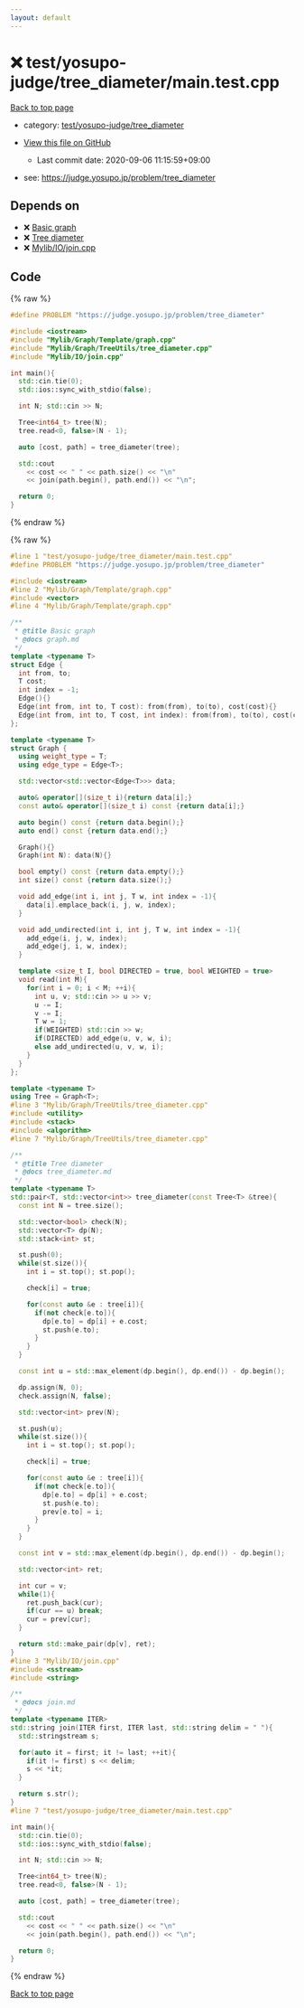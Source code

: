 ```yaml
---
layout: default
---
```


<!-- mathjax config similar to math.stackexchange -->
<script type="text/javascript" async
  src="https://cdnjs.cloudflare.com/ajax/libs/mathjax/2.7.5/MathJax.js?config=TeX-MML-AM_CHTML">
</script>
<script type="text/x-mathjax-config">
  MathJax.Hub.Config({
    TeX: { equationNumbers: { autoNumber: "AMS" }},
    tex2jax: {
      inlineMath: [ ['$','$'] ],
      processEscapes: true
    },
    "HTML-CSS": { matchFontHeight: false },
    displayAlign: "left",
    displayIndent: "2em"
  });
</script>

<script type="text/javascript" src="https://cdnjs.cloudflare.com/ajax/libs/jquery/3.4.1/jquery.min.js"></script>
<script src="https://cdn.jsdelivr.net/npm/jquery-balloon-js@1.1.2/jquery.balloon.min.js" integrity="sha256-ZEYs9VrgAeNuPvs15E39OsyOJaIkXEEt10fzxJ20+2I=" crossorigin="anonymous"></script>
<script type="text/javascript" src="../../../../assets/js/copy-button.js"></script>
<link rel="stylesheet" href="../../../../assets/css/copy-button.css" />


# :x: test/yosupo-judge/tree_diameter/main.test.cpp

<a href="../../../../index.html">Back to top page</a>

* category: <a href="../../../../index.html#fc38206dcd10be708e58c9df7503cac7">test/yosupo-judge/tree_diameter</a>
* <a href="{{ site.github.repository_url }}/blob/master/test/yosupo-judge/tree_diameter/main.test.cpp">View this file on GitHub</a>
    - Last commit date: 2020-09-06 11:15:59+09:00


* see: <a href="https://judge.yosupo.jp/problem/tree_diameter">https://judge.yosupo.jp/problem/tree_diameter</a>


## Depends on

* :x: <a href="../../../../library/Mylib/Graph/Template/graph.cpp.html">Basic graph</a>
* :x: <a href="../../../../library/Mylib/Graph/TreeUtils/tree_diameter.cpp.html">Tree diameter</a>
* :x: <a href="../../../../library/Mylib/IO/join.cpp.html">Mylib/IO/join.cpp</a>


## Code

<a id="unbundled"></a>
{% raw %}
```cpp
#define PROBLEM "https://judge.yosupo.jp/problem/tree_diameter"

#include <iostream>
#include "Mylib/Graph/Template/graph.cpp"
#include "Mylib/Graph/TreeUtils/tree_diameter.cpp"
#include "Mylib/IO/join.cpp"

int main(){
  std::cin.tie(0);
  std::ios::sync_with_stdio(false);

  int N; std::cin >> N;

  Tree<int64_t> tree(N);
  tree.read<0, false>(N - 1);

  auto [cost, path] = tree_diameter(tree);

  std::cout
    << cost << " " << path.size() << "\n"
    << join(path.begin(), path.end()) << "\n";

  return 0;
}

```
{% endraw %}

<a id="bundled"></a>
{% raw %}
```cpp
#line 1 "test/yosupo-judge/tree_diameter/main.test.cpp"
#define PROBLEM "https://judge.yosupo.jp/problem/tree_diameter"

#include <iostream>
#line 2 "Mylib/Graph/Template/graph.cpp"
#include <vector>
#line 4 "Mylib/Graph/Template/graph.cpp"

/**
 * @title Basic graph
 * @docs graph.md
 */
template <typename T>
struct Edge {
  int from, to;
  T cost;
  int index = -1;
  Edge(){}
  Edge(int from, int to, T cost): from(from), to(to), cost(cost){}
  Edge(int from, int to, T cost, int index): from(from), to(to), cost(cost), index(index){}
};

template <typename T>
struct Graph {
  using weight_type = T;
  using edge_type = Edge<T>;

  std::vector<std::vector<Edge<T>>> data;

  auto& operator[](size_t i){return data[i];}
  const auto& operator[](size_t i) const {return data[i];}

  auto begin() const {return data.begin();}
  auto end() const {return data.end();}

  Graph(){}
  Graph(int N): data(N){}

  bool empty() const {return data.empty();}
  int size() const {return data.size();}

  void add_edge(int i, int j, T w, int index = -1){
    data[i].emplace_back(i, j, w, index);
  }

  void add_undirected(int i, int j, T w, int index = -1){
    add_edge(i, j, w, index);
    add_edge(j, i, w, index);
  }

  template <size_t I, bool DIRECTED = true, bool WEIGHTED = true>
  void read(int M){
    for(int i = 0; i < M; ++i){
      int u, v; std::cin >> u >> v;
      u -= I;
      v -= I;
      T w = 1;
      if(WEIGHTED) std::cin >> w;
      if(DIRECTED) add_edge(u, v, w, i);
      else add_undirected(u, v, w, i);
    }
  }
};

template <typename T>
using Tree = Graph<T>;
#line 3 "Mylib/Graph/TreeUtils/tree_diameter.cpp"
#include <utility>
#include <stack>
#include <algorithm>
#line 7 "Mylib/Graph/TreeUtils/tree_diameter.cpp"

/**
 * @title Tree diameter
 * @docs tree_diameter.md
 */
template <typename T>
std::pair<T, std::vector<int>> tree_diameter(const Tree<T> &tree){
  const int N = tree.size();

  std::vector<bool> check(N);
  std::vector<T> dp(N);
  std::stack<int> st;

  st.push(0);
  while(st.size()){
    int i = st.top(); st.pop();

    check[i] = true;

    for(const auto &e : tree[i]){
      if(not check[e.to]){
        dp[e.to] = dp[i] + e.cost;
        st.push(e.to);
      }
    }
  }

  const int u = std::max_element(dp.begin(), dp.end()) - dp.begin();

  dp.assign(N, 0);
  check.assign(N, false);

  std::vector<int> prev(N);

  st.push(u);
  while(st.size()){
    int i = st.top(); st.pop();

    check[i] = true;

    for(const auto &e : tree[i]){
      if(not check[e.to]){
        dp[e.to] = dp[i] + e.cost;
        st.push(e.to);
        prev[e.to] = i;
      }
    }
  }

  const int v = std::max_element(dp.begin(), dp.end()) - dp.begin();

  std::vector<int> ret;

  int cur = v;
  while(1){
    ret.push_back(cur);
    if(cur == u) break;
    cur = prev[cur];
  }

  return std::make_pair(dp[v], ret);
}
#line 3 "Mylib/IO/join.cpp"
#include <sstream>
#include <string>

/**
 * @docs join.md
 */
template <typename ITER>
std::string join(ITER first, ITER last, std::string delim = " "){
  std::stringstream s;

  for(auto it = first; it != last; ++it){
    if(it != first) s << delim;
    s << *it;
  }

  return s.str();
}
#line 7 "test/yosupo-judge/tree_diameter/main.test.cpp"

int main(){
  std::cin.tie(0);
  std::ios::sync_with_stdio(false);

  int N; std::cin >> N;

  Tree<int64_t> tree(N);
  tree.read<0, false>(N - 1);

  auto [cost, path] = tree_diameter(tree);

  std::cout
    << cost << " " << path.size() << "\n"
    << join(path.begin(), path.end()) << "\n";

  return 0;
}

```
{% endraw %}

<a href="../../../../index.html">Back to top page</a>

